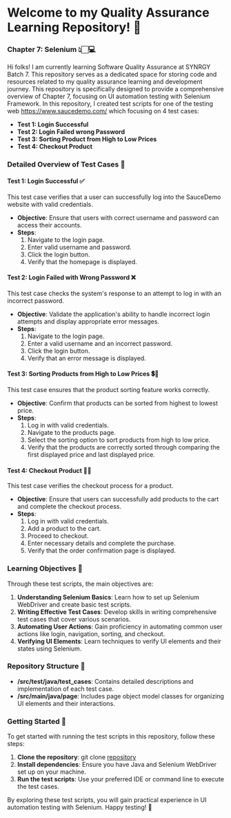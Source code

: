 # Welcome to my Quality Assurance Learning Repository! 🚀 
### Chapter 7: Selenium 👆🏻💻

Hi folks! I am currently learning Software Quality Assurance at SYNRGY Batch 7. This repository serves as a dedicated space for storing code and resources related to my quality assurance learning and development journey. This repository is specifically designed to provide a comprehensive overview of Chapter 7, focusing on UI automation testing with Selenium Framework. In this repository, I created test scripts for one of the testing web https://www.saucedemo.com/ which focusing on 4 test cases:

* **Test 1: Login Successful**
* **Test 2: Login Failed wrong Password**
* **Test 3: Sorting Product from High to Low Prices**
* **Test 4: Checkout Product**

### Detailed Overview of Test Cases 📝

#### Test 1: Login Successful ✅
This test case verifies that a user can successfully log into the SauceDemo website with valid credentials.
- **Objective**: Ensure that users with correct username and password can access their accounts.
- **Steps**:
  1. Navigate to the login page.
  2. Enter valid username and password.
  3. Click the login button.
  4. Verify that the homepage is displayed.

#### Test 2: Login Failed with Wrong Password ❌
This test case checks the system's response to an attempt to log in with an incorrect password.
- **Objective**: Validate the application's ability to handle incorrect login attempts and display appropriate error messages.
- **Steps**:
  1. Navigate to the login page.
  2. Enter a valid username and an incorrect password.
  3. Click the login button.
  4. Verify that an error message is displayed.

#### Test 3: Sorting Products from High to Low Prices 💲🔽
This test case ensures that the product sorting feature works correctly.
- **Objective**: Confirm that products can be sorted from highest to lowest price.
- **Steps**:
  1. Log in with valid credentials.
  2. Navigate to the products page.
  3. Select the sorting option to sort products from high to low price.
  4. Verify that the products are correctly sorted through comparing the first displayed price and last displayed price.

#### Test 4: Checkout Product 🛒✅
This test case verifies the checkout process for a product.
- **Objective**: Ensure that users can successfully add products to the cart and complete the checkout process.
- **Steps**:
  1. Log in with valid credentials.
  2. Add a product to the cart.
  3. Proceed to checkout.
  4. Enter necessary details and complete the purchase.
  5. Verify that the order confirmation page is displayed.

### Learning Objectives 🎯

Through these test scripts, the main objectives are:

1. **Understanding Selenium Basics**: Learn how to set up Selenium WebDriver and create basic test scripts.
2. **Writing Effective Test Cases**: Develop skills in writing comprehensive test cases that cover various scenarios.
3. **Automating User Actions**: Gain proficiency in automating common user actions like login, navigation, sorting, and checkout.
4. **Verifying UI Elements**: Learn techniques to verify UI elements and their states using Selenium.

### Repository Structure 📁

- **/src/test/java/test_cases**: Contains detailed descriptions and implementation of each test case.
- **/src/main/java/page**: Includes page object model classes for organizing UI elements and their interactions.

### Getting Started 🚀

To get started with running the test scripts in this repository, follow these steps:

1. **Clone the repository**: git clone [repository](https://github.com/rizkyintan/F-QAE24001120-synrgy7-rin-qa-ch7.git)
2. **Install dependencies**: Ensure you have Java and Selenium WebDriver set up on your machine.
3. **Run the test scripts**: Use your preferred IDE or command line to execute the test cases.

By exploring these test scripts, you will gain practical experience in UI automation testing with Selenium. Happy testing! 🧪
